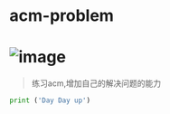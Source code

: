 # acm-problem

# ![image](https://raw.githubusercontent.com/stevenshuang/images/master/acm/acm.jpg)

>练习acm,增加自己的解决问题的能力
```python
print ('Day Day up')
```
